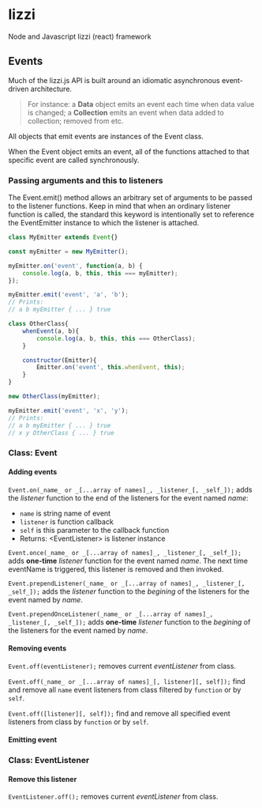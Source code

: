 # lizzi
Node and Javascript lizzi (react) framework

## Events
Much of the lizzi.js API is built around an idiomatic asynchronous event-driven architecture.

> For instance: a **Data** object emits an event each time when data value is changed; a **Collection** emits an event when data added to collection; removed from etc.

All objects that emit events are instances of the Event class.

When the Event object emits an event, all of the functions attached to that specific event are called synchronously.

### Passing arguments and this to listeners
The Event.emit() method allows an arbitrary set of arguments to be passed to the listener functions. Keep in mind that when an ordinary listener function is called, the standard this keyword is intentionally set to reference the EventEmitter instance to which the listener is attached.

```javascript
class MyEmitter extends Event{}

const myEmitter = new MyEmitter();

myEmitter.on('event', function(a, b) {
    console.log(a, b, this, this === myEmitter);
});

myEmitter.emit('event', 'a', 'b');
// Prints: 
// a b myEmitter { ... } true

class OtherClass{
    whenEvent(a, b){
        console.log(a, b, this, this === OtherClass);
    }

    constructor(Emitter){
        Emitter.on('event', this.whenEvent, this);
    }
}

new OtherClass(myEmitter);

myEmitter.emit('event', 'x', 'y');
// Prints: 
// a b myEmitter { ... } true
// x y OtherClass { ... } true
```

### Class: Event
#### Adding events
`Event.on(_name_ or _[...array of names]_, _listener_[, _self_]);` adds the _listener_ function to the end of the listeners for the event named _name_:
* `name` is string name of event
* `listener` is function callback
* `self` is this parameter to the callback function
* Returns: \<EventListener> is listener instance

`Event.once(_name_ or _[...array of names]_, _listener_[, _self_]);`  adds **one-time** _listener_ function for the event named _name_. The next time eventName is triggered, this listener is removed and then invoked.

`Event.prependListener(_name_ or _[...array of names]_, _listener_[, _self_]);` adds the _listener_ function to the _begining_ of the listeners for the event named by _name_.

`Event.prependOnceListener(_name_ or _[...array of names]_, _listener_[, _self_]);` adds **one-time** _listener_ function to the _begining_ of the listeners for the event named by _name_.

#### Removing events
`Event.off(eventListener);` removes current _eventListener_ from class.

`Event.off(_name_ or _[...array of names]_[, listener][, self]);` find and remove all `name` event listeners from class filtered by `function` or by `self`.

`Event.off([listener][, self]);` find and remove all specified event listeners from class by `function` or by `self`.

#### Emitting event


### Class: EventListener
#### Remove this listener
`EventListener.off();` removes current _eventListener_ from class.
